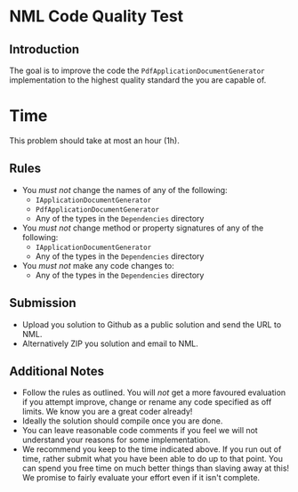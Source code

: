 ﻿# NML Code Quality Test
## Introduction
The goal is to improve the code the `PdfApplicationDocumentGenerator`
 implementation to the highest quality standard the you are capable of. 

# Time
This problem should take at most an hour (1h). 

## Rules
  - You *must not* change the names of any of the following:
    - `IApplicationDocumentGenerator`
    - `PdfApplicationDocumentGenerator`
    - Any of the types in the `Dependencies` directory
  - You *must not*  change method or property signatures of any of the following:
    - `IApplicationDocumentGenerator`
    - Any of the types in the `Dependencies` directory
  - You *must not*  make any code changes to:
    - Any of the types in the `Dependencies` directory
  
 ## Submission
  - Upload you solution to Github as a public solution and send the URL to NML. 
  - Alternatively ZIP you solution and email to NML.    
  
  ## Additional Notes
  - Follow the rules as outlined. You will *not* get a more favoured 
    evaluation if you attempt improve, change or rename any code specified 
    as off limits. We know you are a great coder already!
  - Ideally the solution should compile once you are done.
  - You can leave reasonable code comments if you feel we 
    will not understand your reasons for some implementation.
  - We recommend you keep to the time indicated above. If
    you run out of time, rather submit what you have been able
    to do up to that point. You can spend you free time on
    much better things than slaving away at this! We promise to fairly evaluate your 
    effort even if it isn't complete.    